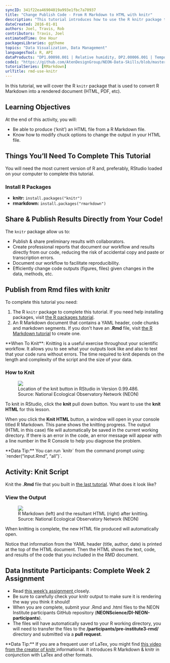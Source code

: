 ```yaml
---
syncID: 341f22ea46904019a993e1fbc7a70937
title: "Change Publish Code - From R Markdown to HTML with knitr"
description: "This tutorial introduces how to use the R knitr package to publish from R Markdown files to HTML (or other) file format"
dateCreated: 2016-01-01
authors: Joel, Travis, Rob
contributors: Travis, Joel
estimatedTime: One Hour
packagesLibraries: ggtheme
topics: "Data Visualization, Data Management"
languagesTool: R, API
dataProducts: "DP1.00098.001 | Relative humidity, DP2.00006.001 | Temporally interpolated soil temperature"
code1: "https://github.com/AtenDesignGroup/NEON-Data-Skills/blob/master/tutorials/R/R-skills/using-r-markdown/Rmd03-knitr/Rmd03-knitr.html, https://github.com/AtenDesignGroup/NEON-Data-Skills/blob/master/tutorials/R/R-skills/using-r-markdown/Rmd03-knitr/Rmd03-knitr.Rmd"
tutorialSeries: [RMarkdown]
urlTitle: rmd-use-knitr
---
```


In this tutorial, we will cover the R `knitr` package that is used to convert
R Markdown into a rendered document (HTML, PDF, etc).

<div id="ds-objectives" markdown="1">

## Learning Objectives

At the end of this activity, you will:

* Be able to produce (‘knit’) an HTML file from a R Markdown file.
* Know how to modify chuck options to change the output in your HTML file.

## Things You’ll Need To Complete This Tutorial

You will need the most current version of R and, preferably, RStudio loaded on
your computer to complete this tutorial.

### Install R Packages

* **knitr:** `install.packages("knitr")`
* **rmarkdown:** `install.packages("rmarkdown")`
</div>

## Share & Publish Results Directly from Your Code!

The `knitr` package allow us to:

* Publish & share preliminary results with collaborators.
* Create professional reports that document our workflow and results directly
from our code, reducing the risk of accidental copy and paste or transcription errors.
* Document our workflow to facilitate reproducibility.
* Efficiently change code outputs (figures, files) given changes in the data, methods, etc.

## Publish from Rmd files with knitr

To complete this tutorial you need:

1. The R `knitr` package to complete this tutorial. If you need help installing
packages, visit
<a href="https://www.neonscience.org/packages-in-r" target="_blank"> the R packages tutorial</a>.
2. An R Markdown document that contains a YAML header, code chunks and markdown
segments. If you don't have an **.Rmd** file, visit
<a href="https://www.neonscience.org/rmd-code-intro" target="_blank"> the R Markdown tutorial</a> to create one.

<div id="ds-dataTip" markdown="1">
<i class="fa fa-star"></i>**When To Knit**: Knitting is a useful exercise
throughout your scientific workflow. It allows you to see what your outputs
look like and also to test that your code runs without errors.
The time required to knit depends on the length and complexity of the script
and the size of your data.
</div>

### How to Knit

<figure>
	<a href="https://raw.githubusercontent.com/NEONScience/NEON-Data-Skills/dev-aten/graphics/pre-institute-content/pre-institute3-rmd/KnitButton-screenshot.png">
	<img src="https://raw.githubusercontent.com/NEONScience/NEON-Data-Skills/dev-aten/graphics/pre-institute-content/pre-institute3-rmd/KnitButton-screenshot.png"></a>
	<figcaption> Location of the knit button in RStudio in Version 0.99.486.
	Source: National Ecological Observatory Network (NEON)
	</figcaption>
</figure>

To knit in RStudio, click the **knit** pull down button. You want to use the
**knit HTML** for this lesson.

When you click the **Knit HTML** button, a  window will open in your console
titled R Markdown. This
pane shows the knitting progress. The output (HTML in this case) file will
automatically be saved in the current working directory. If there is an error
in the code, an error message will appear with a line number in the R Console
to help you diagnose the problem.

<div id="ds-dataTip" markdown="1">
<i class="fa fa-star"></i> **Data Tip:** You can run `knitr` from the command prompt
using: `render(“input.Rmd”, “all”)`.
</div>

<div id="ds-challenge" markdown="1">

## Activity: Knit Script

Knit the **.Rmd** file that you built in
<a href="https://www.neonscience.org/rmd-code-intro" target="_blank">the last tutorial</a>.
What does it look like?
</div>

### View the Output

<figure>
	<a href="https://raw.githubusercontent.com/NEONScience/NEON-Data-Skills/dev-aten/graphics/pre-institute-content/pre-institute3-rmd/Rmd-screenshot-html.png">
	<img src="https://raw.githubusercontent.com/NEONScience/NEON-Data-Skills/dev-aten/graphics/pre-institute-content/pre-institute3-rmd/Rmd-screenshot-html.png"></a>
	<figcaption> R Markdown (left) and the resultant HTML (right) after knitting.
	Source: National Ecological Observatory Network (NEON)
	</figcaption>
</figure>

When knitting is complete, the new HTML file produced will automatically open.

Notice that information from the YAML header (title, author, date) is printed
at the top of the HTML document. Then the HTML shows the text, code, and
results of the code that you included in the RMD document.

<div id="ds-challenge" markdown="1">

## Data Institute Participants: Complete Week 2 Assignment

* Read
<a href="https://www.neonscience.org/di-rmd-activity" target="_blank"> this week’s assignment </a>
closely.
* Be sure to carefully check your knitr output to make sure it is rendering the
way you think it should!
* When you are complete, submit your .Rmd and .html files to the
NEON Institute participants GitHub repository
(**NEONScience/DI-NEON-participants**).
* The files will have automatically saved to your R working directory, you will
need to transfer the files to the **/participants/pre-institute3-rmd/**
directory and submitted via a **pull request**.

</div>

<div id="ds-dataTip" markdown="1">
<i class="fa fa-star"></i> **Data Tip:** If you are a frequent user of LaTex,
you might find
<a href="http://cdn.screenr.com/video/8352c25b-7324-4134-970b-b7c427381adb.mp4" target="_blank">this video from the creator of knitr </a>
informational. It introduces R Markdown & knitr in conjunction with LaTex and
other formats.
</div>
